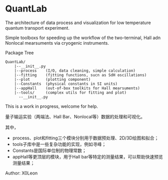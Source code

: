 # QuantLab
The architecture of data process and visualization for low temperature quantum transport experiment.

Simple toolboxs for speeding up the workflow of the two-terminal, Hall adn Nonlocal mearsuments via cryogenic instruments.

Package Tree

    QuantLab/
        |--__init__.py
        |--process    (I/O, data cleaning, simple calculation)
        |--fitting    (fitting functions, sucn as SdH oscillations)
        |--plot       (plotting component)
        |--Constants  (physical constants in SI units)
        |--appHall    (out-of-box toolkits for Hall mearsuments)
        |--tools/     (complex utils for fitting and plot)
          --__init__.py

This is a work in progress, welcome for help.


量子输运实验（两端法、Hall Bar、Nonlocal等）数据的处理和可视化。

其中，

* process、plot和fitting三个模块分别用于数据预处理、2D/3D绘图和拟合；
* tools子库中是一些复杂功能的实现，例如寻峰；
* Constants是国际单位制的物理常数；
* appHall等更顶层的模块，用于Hall bar等特定的测量结果，可以帮助快速预览测量结果；

Author: X0Leon